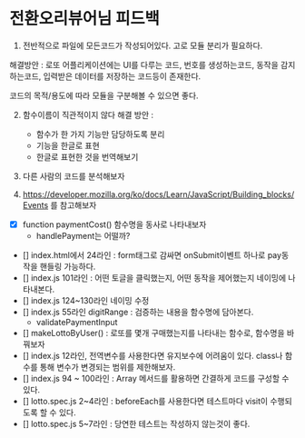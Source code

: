 # 전환오리뷰어님 피드백

1. 전반적으로 파일에 모든코드가 작성되어있다. 고로 모듈 분리가 필요하다.
  
  해결방안 : 로또 어플리케이션에는 UI를 다루는 코드, 번호를 생성하는코드, 동작을 감지하는코드, 입력받은 데이터를 저장하는 코드등이 존재한다.

코드의 목적/용도에 따라 모듈을 구분해볼 수 있으면 좋다.

2. 함수이름이 직관적이지 않다
    해결 방안 : 
    - 함수가 한 가지 기능만 담당하도록 분리
    - 기능을 한글로 표현
    - 한글로 표현한 것을  번역해보기

3. 다른 사람의 코드를 분석해보자
4. https://developer.mozilla.org/ko/docs/Learn/JavaScript/Building_blocks/Events 를 참고해보자


- [x] function paymentCost() 함수명을 동사로 나타내보자 
  - handlePayment는 어떨까?
- [] index.html에서 24라인 : form태그로 감싸면 onSubmit이벤트 하나로 pay동작을 핸들링 가능하다.
- [] index.js 101라인 : 어떤 토글을 클릭했는지, 어떤 동작을 제어했는지 네이밍에 나타내본다.
- [] index.js 124~130라인 네이밍 수정
- [] index.js 55라인 digitRange : 검증하는 내용을 함수명에 담아본다.
  - validatePaymentInput
- [] makeLottoByUser() : 로또를 몇개 구매했는지를 나타내는 함수로, 함수명을 바꿔보자
- [] index.js 12라인, 전역변수를 사용한다면 유지보수에 어려움이 있다. class나 함수를 통해 변수가 변경되는 범위를 제한해보자.
- [] index.js 94 ~ 100라인 : Array 메서드를 활용하면 간결하게 코드를 구성할 수 있다.
- [] lotto.spec.js 2~4라인 : beforeEach를 사용한다면 테스트마다 visit이 수행되도록 할 수 있다.
- [] lotto.spec.js 5~7라인 : 당연한 테스트는 작성하지 않는것이 좋다.
